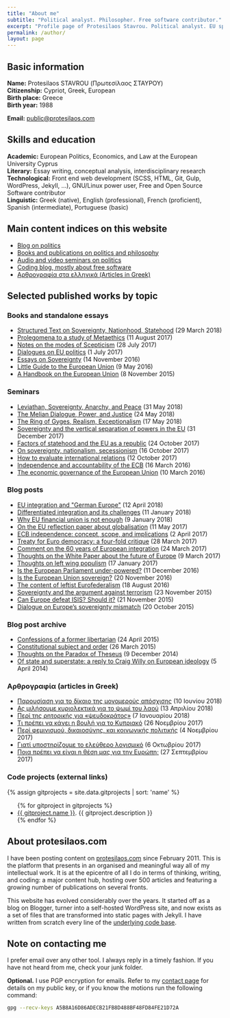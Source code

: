 ```yaml
---
title: "About me"
subtitle: "Political analyst. Philosopher. Free software contributor."
excerpt: "Profile page of Protesilaos Stavrou. Political analyst. EU specialist. Philosopher. Free/libre software contributor."
permalink: /author/
layout: page
---
```

## Basic information

**Name:** Protesilaos STAVROU (Πρωτεσίλαος ΣΤΑΥΡΟΥ)  
**Citizenship:** Cypriot, Greek, European  
**Birth place:** Greece  
**Birth year:** 1988

**Email:** <public@protesilaos.com>  

## Skills and education

**Academic:** European Politics, Economics, and Law at the European University Cyprus  
**Literary:** Essay writing, conceptual analysis, interdisciplinary research  
**Technological:** Front end web development (SCSS, HTML, Git, Gulp, WordPress, Jekyll, ...), GNU/Linux power user, Free and Open Source Software contributor  
**Linguistic:** Greek (native), English (professional), French (proficient), Spanish (intermediate), Portuguese (basic)

## Main content indices on this website

- [Blog on politics](/blog/)
- [Books and publications on politics and philosophy](/books/)
- [Audio and video seminars on politics](/seminars/)
- [Coding blog, mostly about free software](/codelog/)
- [Αρθρογραφία στα ελληνικά (Articles in Greek)](/greek/)

## Selected published works by topic

### Books and standalone essays

- [Structured Text on Sovereignty, Nationhood, Statehood](/stsns/) (29 March 2018)
- [Prolegomena to a study of Metaethics](/prolegomena-study-metaethics/) (11 August 2017)
- [Notes on the modes of Scepticism](/notes-modes-scepticism/) (28 July 2017)
- [Dialogues on EU politics](/eudi/) (1 July 2017)
- [Essays on Sovereignty](/sov/) (14 November 2016)
- [Little Guide to the European Union](/euguide/) (9 May 2016)
- [A Handbook on the European Union](/euhandbook/) (8 November 2015)

### Seminars

- [Leviathan, Sovereignty, Anarchy, and Peace](/seminars/leviathan-sovereignty-anarchy-peace/) (31 May 2018)
- [The Melian Dialogue, Power, and Justice](/seminars/melian-dialogue-realism/) (24 May 2018)
- [The Ring of Gyges, Realism, Exceptionalism](/seminars/ring-gyges-realism-exceptionalism/) (17 May 2018)
- [Sovereignty and the vertical separation of powers in the EU](/seminars/sovereignty-eu-federation/) (31 December 2017)
- [Factors of statehood and the EU as a republic](/seminars/statehood-factors-eu-republic/) (24 October 2017)
- [On sovereignty, nationalism, secessionism](/seminars/sov-nation-secession/) (16 October 2017)
- [How to evaluate international relations](/seminars/sov-international-relations/) (12 October 2017)
- [Independence and accountability of the ECB](/seminars/ecb-independence-accountability/) (16 March 2016)
- [The economic governance of the European Union](/seminars/eu-economic-governance/) (10 March 2016)

### Blog posts

- [EU integration and "German Europe"](/eu-integration-german-europe/) (12 April 2018)
- [Differentiated integration and its challenges](/challenges-multi-speed-eu/) (11 January 2018)
- [Why EU financial union is not enough](/eu-financial-union-eu-effective-sovereignty/) (9 January 2018)
- [On the EU reflection paper about globalisation](/eu-reflection-paper-globalisation/) (11 May 2017)
- [ECB independence: concept, scope, and implications](/ecb-independence-review/) (2 April 2017)
- [Treaty for Euro democracy: a four-fold critique](/euro-area-democracy-treaty/) (28 March 2017)
- [Comment on the 60 years of European integration](/eu-integration-60/) (24 March 2017)
- [Thoughts on the White Paper about the future of Europe](/future-eu-white-paper/) (9 March 2017)
- [Thoughts on left wing populism](/thoughts-left-wing-populism/) (17 January 2017)
- [Is the European Parliament under-powered?](/ep-power-role/) (11 December 2016)
- [Is the European Union sovereign?](/eu-sovereignty/) (20 November 2016)
- [The content of leftist Eurofederalism](/leftist-federalism-content/) (18 August 2016)
- [Sovereignty and the argument against terrorism](/sovereignty-against-terrorism/) (23 November 2015)
- [Can Europe defeat ISIS? Should it?](/europe-isis-war/) (21 November 2015)
- [Dialogue on Europe’s sovereignty mismatch](/dialogue-eu-sovereignty-mismatch/) (20 October 2015)

### Blog post archive

- [Confessions of a former libertarian](/confessions-former-libertarian/) (24 April 2015)
- [Constitutional subject and order](/constitutional-subject-order/) (26 March 2015)
- [Thoughts on the Paradox of Theseus](/theseus-paradox/) (9 December 2014)
- [Of state and superstate: a reply to Craig Willy on European ideology](/european-ideology-mysticism-state-superstate/) (5 April 2014)

### Αρθρογραφία (articles in Greek)

- [Παρουσίαση για το δίκαιο της μονομερούς απόσχισης](/greek/2018-06-10-unilateral-secession-criteria/) (10 Ιουνίου 2018)
- [Ας μιλήσουμε κυριολεκτικά για το ψωμί του λαού](/greek/2018-04-13-real-bread/) (13 Απριλίου 2018)
- [Περί της ρητορικής για «ψευδοκράτος»](/greek/2018-01-07-cy-pseudo-state-rhetoric/) (7 Ιανουαρίου 2018)
- [Τι πρέπει να κάνει η βουλή για το Κυπριακό](/greek/2017-11-26-parl-cy-problem/) (26 Νοεμβρίου 2017)
- [Περί φεμινισμού, δικαιοσύνης, και κοινωνικής πολιτικής](/greek/2017-11-04-feminism-social-dimension/) (4 Νοεμβρίου 2017)
- [Γιατί υποστηρίζουμε το ελεύθερο λογισμικό](/greek/2017-10-06-support-free-software/) (6 Οκτωβρίου 2017)
- [Ποια πρέπει να είναι η θέση μας για την Ευρώπη;](/greek/2017-09-27-new-left-europe/) (27 Σεπτεμβρίου 2017)

### Code projects (external links)
{% assign gitprojects = site.data.gitprojects | sort: 'name' %}
<ul>
{% for gitproject in gitprojects %}
    <li>
        <a href="{{ gitproject.url }}">{{ gitproject.name }}</a>. <span>{{ gitproject.description }}</span>
    </li>
{% endfor %}
</ul>

<!-- ## Selected work experience -->

<!-- Parliamentary assistant to MEP Rui TAVARES for the Greens/EFA group during the seventh parliamentary term. -->

<!-- External expert for CEPS (Centre for European Policy Studies) in the preparation of the H2020 project proposal *Examining The Processes Of Legitimacy. Rule of Law, Fundamental Rights and Crises in the EU (EURULNET)*, within the Call CULT-COOP-01-2017 of the European Commission. -->

## About protesilaos.com

I have been posting content on [protesilaos.com](/) since February 2011. This is the platform that presents in an organised and meaningful way all of my intellectual work. It is at the epicentre of all I do in terms of thinking, writing, and coding: a major content hub, hosting over 500 articles and featuring a growing number of publications on several fronts.

This website has evolved considerably over the years. It started off as a blog on Blogger, turner into a self-hosted WordPress site, and now exists as a set of files that are transformed into static pages with Jekyll. I have written from scratch every line of the [underlying code base](https://github.com/protesilaos/protesilaos.github.io).

## Note on contacting me

I prefer email over any other tool. I always reply in a timely fashion. If you have not heard from me, check your junk folder.

**Optional.** I use PGP encryption for emails. Refer to my [contact page](/contact/) for details on my public key, or if you know the motions run the following command:

```sh
gpg --recv-keys A5B8A16D86ADECB21FB8D488BF48FD84FE21D72A
```
